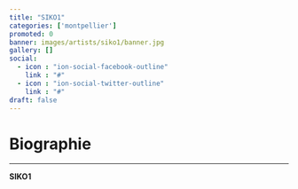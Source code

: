```yaml
---
title: "SIKO1"
categories: ['montpellier']
promoted: 0
banner: images/artists/siko1/banner.jpg
gallery: []
social:
  - icon : "ion-social-facebook-outline"
    link : "#"
  - icon : "ion-social-twitter-outline"
    link : "#"
draft: false
---
```


# Biographie
---

**SIKO1**
